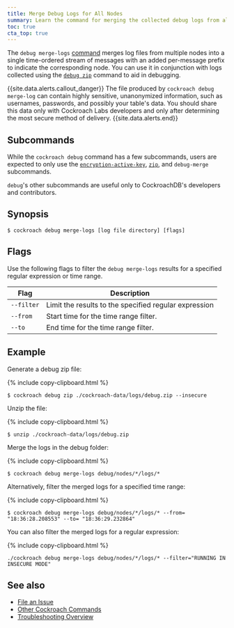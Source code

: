 ```yaml
---
title: Merge Debug Logs for All Nodes
summary: Learn the command for merging the collected debug logs from all nodes in your cluster.
toc: true
cta_top: true
---
```


The `debug merge-logs` [command](cockroach-commands.html) merges log files from multiple nodes into a single time-ordered stream of messages with an added per-message prefix to indicate the corresponding node. You can use it in conjunction with logs collected using the [`debug zip`](https://www.cockroachlabs.com/docs/stable/debug-zip.html) command to aid in debugging.

{{site.data.alerts.callout_danger}}
The file produced by `cockroach debug merge-log` can contain highly sensitive, unanonymized information, such as usernames, passwords, and possibly your table's data. You should share this data only with Cockroach Labs developers and only after determining the most secure method of delivery.
{{site.data.alerts.end}}

## Subcommands

While the `cockroach debug` command has a few subcommands, users are expected to only use the [`encryption-active-key`](debug-encryption-active-key.html), [`zip`](debug-zip.html), and `debug-merge` subcommands.

`debug`'s other subcommands are useful only to CockroachDB's developers and contributors.

## Synopsis

~~~ shell
$ cockroach debug merge-logs [log file directory] [flags]
~~~

## Flags

Use the following flags to filter the `debug merge-logs` results for a specified regular expression or time range.

Flag | Description
-----|-----------
`--filter` | Limit the results to the specified regular expression
`--from` | Start time for the time range filter.
`--to` | End time for the time range filter.

## Example

Generate a debug zip file:

{% include copy-clipboard.html %}
~~~ shell
$ cockroach debug zip ./cockroach-data/logs/debug.zip --insecure
~~~

Unzip the file:

{% include copy-clipboard.html %}
~~~ shell
$ unzip ./cockroach-data/logs/debug.zip
~~~

Merge the logs in the debug folder:

{% include copy-clipboard.html %}
~~~ shell
$ cockroach debug merge-logs debug/nodes/*/logs/*
~~~

Alternatively, filter the merged logs for a specified time range:

{% include copy-clipboard.html %}
~~~ shell
$ cockroach debug merge-logs debug/nodes/*/logs/* --from= "18:36:28.208553" --to= "18:36:29.232864"
~~~

You can also filter the merged logs for a regular expression:

{% include copy-clipboard.html %}
~~~ shell
./cockroach debug merge-logs debug/nodes/*/logs/* --filter="RUNNING IN INSECURE MODE"
~~~

## See also

- [File an Issue](file-an-issue.html)
- [Other Cockroach Commands](cockroach-commands.html)
- [Troubleshooting Overview](troubleshooting-overview.html)
